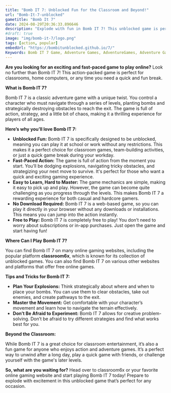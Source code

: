 ```yaml
---
title: "Bomb IT 7: Unblocked Fun for the Classroom and Beyond!"
url: "Bomb-It-7-unblocked"
gametitle: "Bomb It 7"
date: 2024-08-29T20:36:33.896646
description: "Explode with fun in Bomb IT 7! This unblocked game is perfect for classroom fun or just a quick blast of action. Play online for free now!"
#draft: true
image: "img/bomb-it-7/logo.png"
tags: [action, popular]
embedUrl: "https://bombitunblocked.github.io/7/"
Keywords: Bomb IT 7 Game, Adventure Games, AdventureGames, Adventure Games Pc, AdventureGamesPc, Adventure Games Online, AdventureGamesOnline, Adventure Games Free, AdventureGamesFree, Bomb IT 7 unblocked, Bomb IT 7 game online, Bomb IT 7 download, Bomb IT 7 free, now.gg, Bomb IT 7 free play, Bomb IT 7 gameplay, Bomb IT 7 full game, Bomb IT 7 pc, classroom6x
---
```


**Are you looking for an exciting and fast-paced game to play online?**  Look no further than Bomb IT 7! This action-packed game is perfect for classrooms, home computers, or any time you need a quick and fun break.  

**What is Bomb IT 7?**

Bomb IT 7 is a classic adventure game with a unique twist. You control a character who must navigate through a series of levels, planting bombs and strategically destroying obstacles to reach the exit. The game is full of action, strategy, and a little bit of chaos, making it a thrilling experience for players of all ages.

**Here’s why you’ll love Bomb IT 7:**

* **Unblocked Fun:**  Bomb IT 7 is specifically designed to be unblocked, meaning you can play it at school or work without any restrictions. This makes it a perfect choice for classroom games, team-building activities, or just a quick game break during your workday.
* **Fast-Paced Action:**  The game is full of action from the moment you start. You’ll be dodging explosions, navigating tricky obstacles, and strategizing your next move to survive.  It's perfect for those who want a quick and exciting gaming experience.
* **Easy to Learn, Hard to Master:** The game mechanics are simple, making it easy to pick up and play. However, the game can become quite challenging as you progress through the levels. This makes Bomb IT 7 a rewarding experience for both casual and hardcore gamers. 
* **No Download Required:** Bomb IT 7 is a web-based game, so you can play it directly in your browser without any downloads or installations. This means you can jump into the action instantly.
* **Free to Play:** Bomb IT 7 is completely free to play! You don’t need to worry about subscriptions or in-app purchases.  Just open the game and start having fun! 

**Where Can I Play Bomb IT 7?**

You can find Bomb IT 7 on many online gaming websites, including the popular platform **classroom6x**, which is known for its collection of unblocked games.  You can also find Bomb IT 7 on various other websites and platforms that offer free online games. 

**Tips and Tricks for Bomb IT 7:**

* **Plan Your Explosions:** Think strategically about where and when to place your bombs. You can use them to clear obstacles, take out enemies, and create pathways to the exit.
* **Master the Movement:** Get comfortable with your character’s movement and learn how to navigate the terrain effectively. 
* **Don’t Be Afraid to Experiment:** Bomb IT 7 allows for creative problem-solving. Don’t be afraid to try different strategies and find what works best for you. 

**Beyond the Classroom:**

While Bomb IT 7 is a great choice for classroom entertainment, it’s also a fun game for anyone who enjoys action and adventure games.  It’s a perfect way to unwind after a long day,  play a quick game with friends, or challenge yourself with the game's later levels. 

**So, what are you waiting for?**  Head over to classroom6x or your favorite online gaming website and start playing Bomb IT 7 today!  Prepare to explode with excitement in this unblocked game that’s perfect for any occasion.